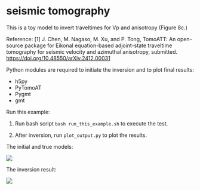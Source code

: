 # seismic tomography

This is a toy model to invert traveltimes for Vp and anisotropy (Figure 8c.)

Reference:
[1] J. Chen, M. Nagaso, M. Xu, and P. Tong, TomoATT: An open-source package for Eikonal equation-based adjoint-state traveltime tomography for seismic velocity and azimuthal anisotropy, submitted.
https://doi.org/10.48550/arXiv.2412.00031

Python modules are required to initiate the inversion and to plot final results:
- h5py
- PyTomoAT
- Pygmt
- gmt

Run this example:

1. Run bash script `bash run_this_example.sh` to execute the test.

2. After inversion, run `plot_output.py` to plot the results.

The initial and true models:

![](img/model_setting.jpg)

The inversion result:

![](img/model_inv.jpg)


